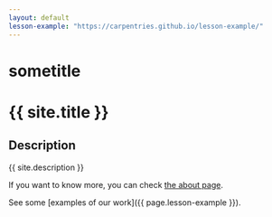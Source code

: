 ```yaml
---
layout: default
lesson-example: "https://carpentries.github.io/lesson-example/"
---
```


# sometitle

# {{ site.title }}

## Description
{{ site.description }}

If you want to know more, you can check [the about page](about.md).

See some [examples of our work]({{ page.lesson-example }}).
